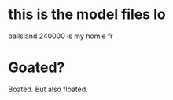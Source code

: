 # this is the model files lo

ballsland 240000 is my homie fr


# Goated?

Boated. But also floated.
